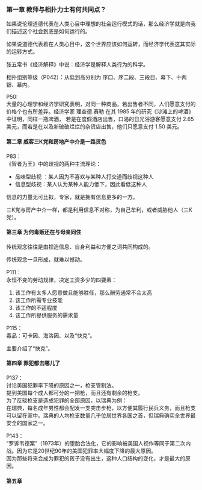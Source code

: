 
### 第一章 教师与相扑力士有何共同点？

如果说伦理道德代表在人类心目中理想的社会运行模式的话，那么经济学就是向我们描述这个社会到底是如何运行的。

如果说道德代表着在人类心目中，这个世界应该如何运转，而经济学代表这其实际的运转方式。

张五常书《经济解释》中说：经济学是解释人类行为的科学。



相扑组别等级（P042）：从低到高分别为
序口、序二段、三段目、幕下、十两银、幕内。

P50:   
大量的心理学和经济学研究表明，对同一种商品，若出售者不同，人们愿意支付的价格个也有所差异。经济学家 理查德.赛勒 在其 1985 年的研究《沙滩上的啤酒》中证明，同样一瓶啤酒， 若是在度假酒店出售，口渴的日光浴游客愿意支付 2.65 美元，而若是在以及新破破烂烂的杂货店出售，他们只愿意支付 1.50 美元。

#### 第二章 威客三K党和房地产中介是一路货色

P83：  
《智者为王》中的歧视的两种主流理论：

- 品味型歧视 ：某人因为不喜欢与某种人打交道而歧视这种人
- 信息型歧视：某人认为某种人能力低下，因此看低这种人

信息的力量无可比拟，专家，就是拥有信息更多的一方。

三K党与房产中介一样，都是利用信息不对称，为自己牟利，或者威胁他人（三K党）。


#### 第三章 为何毒贩还在与母亲同住

传统观念往往是由捏造信息、自身利益和方便之词共同构成的。

传统观念一旦形成，就难以撼动。

P111：  
永恒不变的劳动规律，决定工资多少的四要素：
1. 该工作有太多人愿意做且能够胜任，那么酬劳通常不会太高
2. 该工作所需专业技能
3. 该工作的不适程度
4. 该工作所提供服务的需求量

P115：  
毒品：可卡因、海洛因、以及“快克”。

主要介绍了“快克”。


#### 第四章 罪犯都去哪儿了

P137：  
讨论美国犯罪率下降的原因之一，枪支管制法。  
提到美国每个成人都可分的一把枪，而且还有剩余的枪支。  
为了反驳枪支是造成犯罪的全部原因，以瑞典为例：  
在瑞典，每名成年男性都会配发一支突击步枪，以方便其履行民兵义务，而且枪支可以留在家中。瑞典的人均枪支数量几乎位居世界各国之首，但瑞典确实全世界最安全的国家之一。

P143：  
“罗诉韦德案”（1973年）的堕胎合法化，它的影响被美国人视作等同于第二次内战。因为它是20世纪90年的美国犯罪率大幅度下降的最大原因。  
因为那些将来会成为罪犯的孩子没有出生，这种人口结构的变化，才是最大的原因。


#### 第五章

